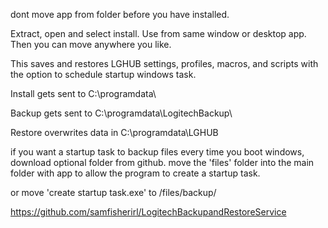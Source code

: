 dont move app from folder before you have installed.

Extract, open and select install. Use from same window or desktop app. Then you can move anywhere you like.

This saves and restores LGHUB settings, profiles, macros, and scripts with the option to schedule startup windows task.

Install gets sent to C:\programdata\

Backup gets sent to C:\programdata\LogitechBackup\

Restore overwrites data in C:\programdata\LGHUB

if you want a startup task to backup files every time you boot windows, download optional folder from github. 
move the 'files' folder into the main folder with app to allow the program to create a startup task. 

or move 
'create startup task.exe'
to /files/backup/

https://github.com/samfisherirl/LogitechBackupandRestoreService

